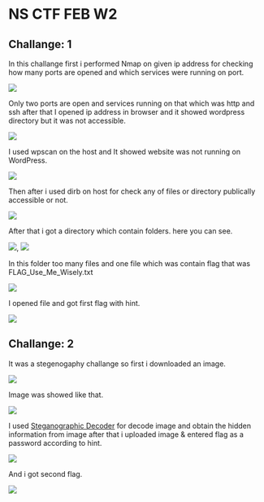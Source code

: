 # NS CTF FEB W2

## Challange: 1

In this challange first i performed Nmap on given ip address for checking how many ports are opened and which services were running on port.

![](https://github.com/pritessh/NS-CTF-2/blob/master/images/1.png)

Only two ports are open and services running on that which was http and ssh after that I opened ip address in browser and it showed wordpress directory but it was not accessible.

![](https://github.com/pritessh/NS-CTF-2/blob/master/images/2.png)

I used wpscan on the host and It showed website was not running on WordPress.

![](https://github.com/pritessh/NS-CTF-2/blob/master/images/3.png)

Then after i used dirb on host for check any of files or directory publically accessible or not.

![](https://github.com/pritessh/NS-CTF-2/blob/master/images/4.png)

After that i got a directory which contain folders. here you can see. 

![](https://github.com/pritessh/NS-CTF-2/blob/master/images/5.png), ![](https://github.com/pritessh/NS-CTF-2/blob/master/images/6.png)

In this folder too many files and one file which was contain flag that was FLAG_Use_Me_Wisely.txt

![](https://github.com/pritessh/NS-CTF-2/blob/master/images/7.png)

I opened file and got first flag with hint.

![](https://github.com/pritessh/NS-CTF-2/blob/master/images/8.png)


## Challange: 2

It was a stegenogaphy challange so first i downloaded an image.

![](https://github.com/pritessh/NS-CTF-2/blob/master/images/9.png)

Image was showed like that.

![](https://github.com/pritessh/NS-CTF-2/blob/master/images/10.png)

I used [Steganographic Decoder](https://futureboy.us/stegano/decinput.html) for decode image and obtain the hidden information from image after that i uploaded image & entered flag as a password according to hint.

![](https://github.com/pritessh/NS-CTF-2/blob/master/images/11.png)

And i got second flag.

![](https://github.com/pritessh/NS-CTF-2/blob/master/images/12.png)
